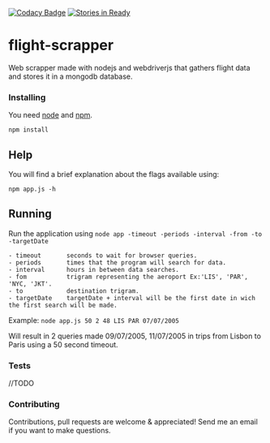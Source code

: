 [![Codacy Badge](https://api.codacy.com/project/badge/Grade/a3b112d983624adea191ba81a9713ba1)](https://www.codacy.com/app/tiagobertolo/flight-scrapper?utm_source=github.com&amp;utm_medium=referral&amp;utm_content=bertolo1988/flight-scrapper&amp;utm_campaign=Badge_Grade)
[![Stories in Ready](https://badge.waffle.io/bertolo1988/flight-scrapper.png?label=ready&title=Ready)](https://waffle.io/bertolo1988/flight-scrapper)

# flight-scrapper

Web scrapper made with nodejs and webdriverjs that gathers flight data and stores it in a mongodb database.

### Installing
You need [node](http://nodejs.org/) and [npm](http://npmjs.org).

`npm install`

## Help

You will find a brief explanation about the flags available using:

`npm app.js -h`

## Running

Run the application using `node app -timeout -periods -interval -from -to -targetDate`

    - timeout       seconds to wait for browser queries.
    - periods       times that the program will search for data.
    - interval      hours in between data searches.
    - fom           trigram representing the aeroport Ex:'LIS', 'PAR', 'NYC, 'JKT'.
    - to            destination trigram.
    - targetDate    targetDate + interval will be the first date in wich the first search will be made.
    
Example:
`node app.js 50 2 48 LIS PAR 07/07/2005`

Will result in 2 queries made 09/07/2005, 11/07/2005 in trips from Lisbon to Paris using a 50 second timeout.

### Tests

//TODO

### Contributing

Contributions, pull requests are welcome & appreciated!
Send me an email if you want to make questions.
